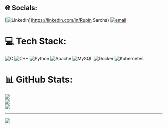 
## 🌐 Socials:
[![LinkedIn](https://img.shields.io/badge/LinkedIn-%230077B5.svg?logo=linkedin&logoColor=white)](https://linkedin.com/in/Rupin Saroha) [![email](https://img.shields.io/badge/Email-D14836?logo=gmail&logoColor=white)](mailto:rupinsaroha0@gmail.com) 

# 💻 Tech Stack:
![C](https://img.shields.io/badge/c-%2300599C.svg?style=for-the-badge&logo=c&logoColor=white) ![C++](https://img.shields.io/badge/c++-%2300599C.svg?style=for-the-badge&logo=c%2B%2B&logoColor=white) ![Python](https://img.shields.io/badge/python-3670A0?style=for-the-badge&logo=python&logoColor=ffdd54) ![Apache](https://img.shields.io/badge/apache-%23D42029.svg?style=for-the-badge&logo=apache&logoColor=white) ![MySQL](https://img.shields.io/badge/mysql-4479A1.svg?style=for-the-badge&logo=mysql&logoColor=white) ![Docker](https://img.shields.io/badge/docker-%230db7ed.svg?style=for-the-badge&logo=docker&logoColor=white) ![Kubernetes](https://img.shields.io/badge/kubernetes-%23326ce5.svg?style=for-the-badge&logo=kubernetes&logoColor=white)
# 📊 GitHub Stats:
![](https://github-readme-stats.vercel.app/api?username=Rupinsa&theme=dark&hide_border=false&include_all_commits=false&count_private=false)<br/>
![](https://nirzak-streak-stats.vercel.app/?user=Rupinsa&theme=dark&hide_border=false)<br/>
![](https://github-readme-stats.vercel.app/api/top-langs/?username=Rupinsa&theme=dark&hide_border=false&include_all_commits=false&count_private=false&layout=compact)

---
[![](https://visitcount.itsvg.in/api?id=Rupinsa&icon=0&color=0)](https://visitcount.itsvg.in)

<!-- Proudly created with GPRM ( https://gprm.itsvg.in ) -->
